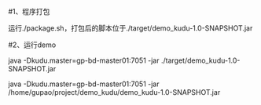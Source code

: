 #1、程序打包

运行./package.sh，打包后的脚本位于./target/demo_kudu-1.0-SNAPSHOT.jar


#2、运行demo

java -Dkudu.master=gp-bd-master01:7051  -jar ./target/demo_kudu-1.0-SNAPSHOT.jar

java -Dkudu.master=gp-bd-master01:7051  -jar  /home/gupao/project/demo_kudu/demo_kudu-1.0-SNAPSHOT.jar